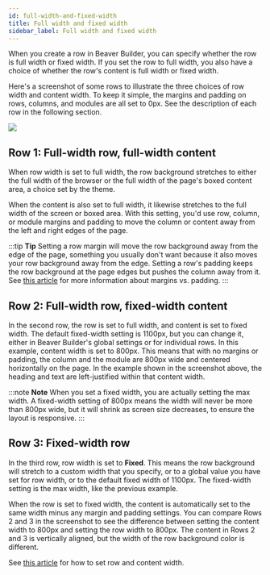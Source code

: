 ```yaml
---
id: full-width-and-fixed-width
title: Full width and fixed width
sidebar_label: Full width and fixed width
---
```


When you create a row in Beaver Builder, you can specify whether the row is
full width or fixed width. If you set the row to full width, you also have a
choice of whether the row's content is full width or fixed width.

Here's a screenshot of some rows to illustrate the three choices of row width
and content width. To keep it simple, the margins and padding on rows,
columns, and modules are all set to 0px. See the description of each row in
the following section.

![](/img/row-columns-fullwidth-fixedwidth.png)

##  Row 1: Full-width row, full-width content

When row width is set to full width, the row background stretches to either
the full width of the browser or the full width of the page's boxed content
area, a choice set by the theme.

When the content is also set to full width, it likewise stretches to the full
width of the screen or boxed area. With this setting, you'd use row, column,
or module margins and padding to move the column or content away from the left
and right edges of the page.

:::tip **Tip**
Setting a row margin will move the row background away from the edge
of the page, something you usually don't want because it also moves your row
background away from the edge. Setting a row's padding keeps the row
background at the page edges but pushes the column away from it. See [this article](/beaver-builder/layouts/margins-padding/margin-padding.md) for more information about margins vs. padding.
:::

## Row 2: Full-width row, fixed-width content

In the second row, the row is set to full width, and content is set to fixed
width. The default fixed-width setting is 1100px, but you can change it,
either in Beaver Builder's global settings or for individual rows. In this
example, content width is set to 800px. This means that with no margins or
padding, the column and the module are 800px wide and centered horizontally on
the page. In the example shown in the screenshot above, the heading and text
are left-justified within that content width.

:::note **Note**
When you set a fixed width, you are actually setting the max width.
A fixed-width setting of 800px means the width will never be more than 800px
wide, but it will shrink as screen size decreases, to ensure the layout is
responsive.
:::

## Row 3: Fixed-width row

In the third row, row width is set to **Fixed**. This means the row background
will stretch to a custom width that you specify, or to a global value you have
set for row width, or to the default fixed width of 1100px. The fixed-width
setting is the max width, like the previous example.

When the row is set to fixed width, the content is automatically set to the
same width minus any margin and padding settings. You can compare Rows 2 and 3
in the screenshot to see the difference between setting the content width to
800px and setting the row width to 800px. The content in Rows 2 and 3 is
vertically aligned, but the width of the row background color is different.

See [this article](/beaver-builder/layouts/rows/set-width-for-rows-and-content.md) for how to set row and content
width.
